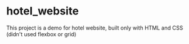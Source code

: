 ﻿# hotel_website
This project is a demo for hotel website, built only with HTML and CSS (didn't used flexbox or grid)
